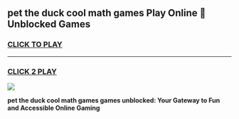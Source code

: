 
## pet the duck cool math games Play Online 👋 Unblocked Games
<h3>
<a href="https://news.freeplayer.one?title=pet_the_duck_cool_math_games&ref=17CMG">CLICK TO PLAY</a></h3>
<hr>

<h3>
<a href="https://news.freeplayer.one?title=pet_the_duck_cool_math_games&ref=17CMG">CLICK 2 PLAY</a>
  
</h3>

<a href="https://news.freeplayer.one?title=pet_the_duck_cool_math_games&ref=17CMG/"><img src="https://clearcache.store/games.png"></a>


**pet the duck cool math games games unblocked: Your Gateway to Fun and Accessible Online Gaming**
